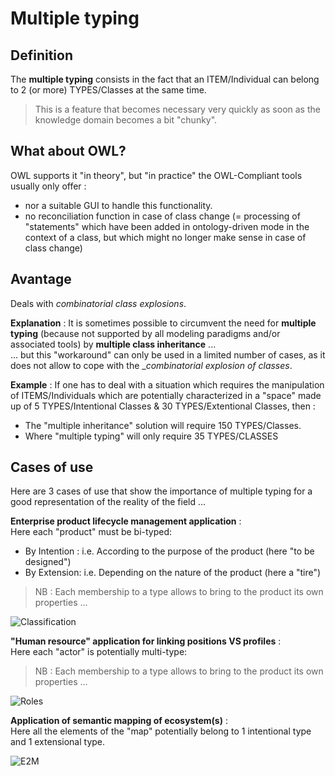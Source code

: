 Multiple typing
==

Definition
-
The __multiple typing__ consists in the fact that an ITEM/Individual can belong to 2 (or more) TYPES/Classes at the same time.     
> This is a feature that becomes necessary very quickly as soon as the knowledge domain becomes a bit "chunky".

What about OWL?
-
OWL supports it "in theory", but "in practice" the OWL-Compliant tools usually only offer : 
   - nor a suitable GUI to handle this functionality.
   - no reconciliation function in case of class change (= processing of "statements" which have been added in ontology-driven mode in the context of a class, but which might no longer make sense in case of class change)

Avantage
-
Deals with _combinatorial class explosions_.

__Explanation__ : 
It is sometimes possible to circumvent the need for __multiple typing__ (because not supported by all modeling paradigms and/or associated tools) by __multiple class inheritance__ ...    
... but this "workaround" can only be used in a limited number of cases, as it does not allow to cope with the __combinatorial explosion of classes_.

__Example__ :
If one has to deal with a situation which requires the manipulation of ITEMS/Individuals which are potentially characterized in a "space" made up of 5 TYPES/Intentional Classes & 30 TYPES/Extentional Classes, then :
* The "multiple inheritance" solution will require 150 TYPES/Classes.
* Where "multiple typing" will only require 35 TYPES/CLASSES

Cases of use
-
Here are 3 cases of use that show the importance of multiple typing for a good representation of the reality of the field ...  

__Enterprise product lifecycle management application__ :      
Here each "product" must be bi-typed:
* By Intention : i.e. According to the purpose of the product (here "to be designed")
* By Extension: i.e. Depending on the nature of the product (here a "tire")
> NB : Each membership to a type allows to bring to the product its own properties ...

![Classification](https://github.com/iPlumb3r/KeQuarks/blob/master/images/Multi-Typing_Classification.png)


__"Human resource" application for linking positions VS profiles__ :    
Here each "actor" is potentially multi-type:
> NB : Each membership to a type allows to bring to the product its own properties ...

![Roles](https://github.com/iPlumb3r/KeQuarks/blob/master/images/Multi-Typing_Roles.png)

__Application of semantic mapping of ecosystem(s)__ :   
Here all the elements of the "map" potentially belong to 1 intentional type and 1 extensional type.

![E2M](https://github.com/iPlumb3r/KeQuarks/blob/master/images/Multi-Typing_EcosystemMapping.png)

